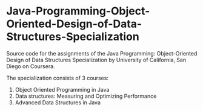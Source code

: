 # Java-Programming-Object-Oriented-Design-of-Data-Structures-Specialization
Source code for the assignments of the Java Programming: Object-Oriented Design of Data Structures Specialization by University of California, San Diego on Coursera. 

The specialization consists of 3 courses:
1. Object Oriented Programming in Java
2. Data structures: Measuring and Optimizing Performance
3. Advanced Data Structures in Java
